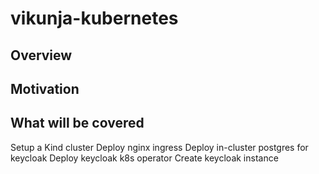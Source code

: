 # vikunja-kubernetes

## Overview

## Motivation

## What will be covered

Setup a Kind cluster
Deploy nginx ingress
Deploy in-cluster postgres for keycloak
Deploy keycloak k8s operator
Create keycloak instance

